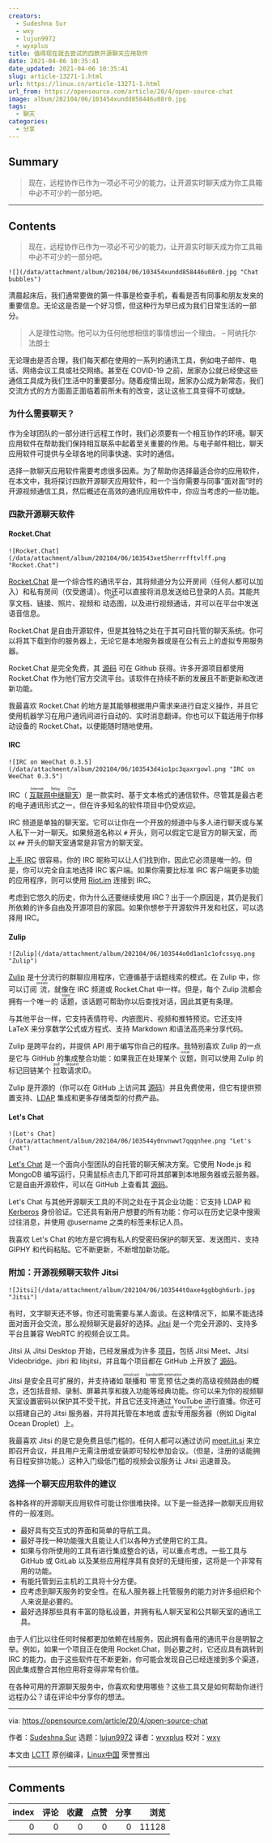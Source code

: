 ```yaml
---
creators:
  - Sudeshna Sur
  - wxy
  - lujun9972
  - wyxplus
title: 值得现在就去尝试的四款开源聊天应用软件
date: 2021-04-06 10:35:41
date_updated: 2021-04-06 10:35:41
slug: article-13271-1.html
url: https://linux.cn/article-13271-1.html
url_from: https://opensource.com/article/20/4/open-source-chat
image: album/202104/06/103454xundd858446u08r0.jpg
tags:
  - 聊天
categories:
  - 分享
---
```


## Summary

> 现在，远程协作已作为一项必不可少的能力，让开源实时聊天成为你工具箱中必不可少的一部分吧。

***

<!-- more -->

## Contents

> 
> 现在，远程协作已作为一项必不可少的能力，让开源实时聊天成为你工具箱中必不可少的一部分吧。
> 
> 
> 

`![](/data/attachment/album/202104/06/103454xundd858446u08r0.jpg "Chat bubbles")`

清晨起床后，我们通常要做的第一件事是检查手机，看看是否有同事和朋友发来的重要信息。无论这是否是一个好习惯，但这种行为早已成为我们日常生活的一部分。

> 
> 人是理性动物。他可以为任何他想相信的事情想出一个理由。 – 阿纳托尔·法朗士
> 
> 
> 

无论理由是否合理，我们每天都在使用的一系列的通讯工具，例如电子邮件、电话、网络会议工具或社交网络。甚至在 COVID-19 之前，居家办公就已经使这些通信工具成为我们生活中的重要部分。随着疫情出现，居家办公成为新常态，我们交流方式的方方面面正面临着前所未有的改变，这让这些工具变得不可或缺。

### 为什么需要聊天？

作为全球团队的一部分进行远程工作时，我们必须要有一个相互协作的环境。聊天应用软件在帮助我们保持相互联系中起着至关重要的作用。与电子邮件相比，聊天应用软件可提供与全球各地的同事快速、实时的通信。

选择一款聊天应用软件需要考虑很多因素。为了帮助你选择最适合你的应用软件，在本文中，我将探讨四款开源聊天应用软件，和一个当你需要与同事“面对面”时的开源视频通信工具，然后概述在高效的通讯应用软件中，你应当考虑的一些功能。

### 四款开源聊天软件

#### Rocket.Chat

`![Rocket.Chat](/data/attachment/album/202104/06/103543xet5herrrfftvlff.png "Rocket.Chat")`

[Rocket.Chat](https://rocket.chat/) 是一个综合性的通讯平台，其将频道分为公开房间（任何人都可以加入）和私有房间（仅受邀请）。你还可以直接将消息发送给已登录的人员。其能共享文档、链接、照片、视频和<ruby> 动态图 <rt>  GIF </rt></ruby>，以及进行视频通话，并可以在平台中发送语音信息。

Rocket.Chat 是自由开源软件，但是其独特之处在于其可自托管的聊天系统。你可以将其下载到你的服务器上，无论它是本地服务器或是在公有云上的虚拟专用服务器。

Rocket.Chat 是完全免费，其 [源码](https://github.com/RocketChat/Rocket.Chat) 可在 Github 获得。许多开源项目都使用 Rocket.Chat 作为他们官方交流平台。该软件在持续不断的发展且不断更新和改进新功能。

我最喜欢 Rocket.Chat 的地方是其能够根据用户需求来进行自定义操作，并且它使用机器学习在用户通讯间进行自动的、实时消息翻译。你也可以下载适用于你移动设备的 Rocket.Chat，以便能随时随地使用。

#### IRC

`![IRC on WeeChat 0.3.5](/data/attachment/album/202104/06/103543d4io1pc3qaxrgowl.png "IRC on WeeChat 0.3.5")`

IRC（<ruby> <a href="https://en.wikipedia.org/wiki/Internet_Relay_Chat">  互联网中继聊天 </a> <rt>  Internet Relay Chat </rt></ruby>）是一款实时、基于文本格式的通信软件。尽管其是最古老的电子通讯形式之一，但在许多知名的软件项目中仍受欢迎。

IRC 频道是单独的聊天室。它可以让你在一个开放的频道中与多人进行聊天或与某人私下一对一聊天。如果频道名称以 `#` 开头，则可以假定它是官方的聊天室，而以 `##` 开头的聊天室通常是非官方的聊天室。

[上手 IRC](https://opensource.com/article/16/6/getting-started-irc) 很容易。你的 IRC 昵称可以让人们找到你，因此它必须是唯一的。但是，你可以完全自主地选择 IRC 客户端。如果你需要比标准 IRC 客户端更多功能的应用程序，则可以使用 [Riot.im](https://opensource.com/article/17/5/introducing-riot-IRC) 连接到 IRC。

考虑到它悠久的历史，你为什么还要继续使用 IRC？出于一个原因是，其仍是我们所依赖的许多自由及开源项目的家园。如果你想参于开源软件开发和社区，可以选择用 IRC。

#### Zulip

`![Zulip](/data/attachment/album/202104/06/103544o0d1an1c1ofcssyq.png "Zulip")`

[Zulip](https://zulipchat.com/) 是十分流行的群聊应用程序，它遵循基于话题线索的模式。在 Zulip 中，你可以订阅<ruby> 流 <rt>  stream </rt></ruby>，就像在 IRC 频道或 Rocket.Chat 中一样。但是，每个 Zulip 流都会拥有一个唯一的<ruby> 话题 <rt>  topic </rt></ruby>，该话题可帮助你以后查找对话，因此其更有条理。

与其他平台一样，它支持表情符号、内嵌图片、视频和推特预览。它还支持 LaTeX 来分享数学公式或方程式、支持 Markdown 和语法高亮来分享代码。

Zulip 是跨平台的，并提供 API 用于编写你自己的程序。我特别喜欢 Zulip 的一点是它与 GitHub 的集成整合功能：如果我正在处理某个<ruby> 议题 <rt>  issue </rt></ruby>，则可以使用 Zulip 的标记回链某个<ruby> 拉取请求 <rt>  pull request </rt></ruby> ID。

Zulip 是开源的（你可以在 GitHub 上访问其 [源码](https://github.com/zulip/zulip)）并且免费使用，但它有提供预置支持、[LDAP](https://en.wikipedia.org/wiki/Lightweight_Directory_Access_Protocol) 集成和更多存储类型的付费产品。

#### Let's Chat

`![Let's Chat](/data/attachment/album/202104/06/103544y0nvnwwt7qqqnhee.png "Let's Chat")`

[Let's Chat](https://sdelements.github.io/lets-chat/) 是一个面向小型团队的自托管的聊天解决方案。它使用 Node.js 和 MongoDB 编写运行，只需鼠标点击几下即可将其部署到本地服务器或云服务器。它是自由开源软件，可以在 GitHub 上查看其 [源码](https://github.com/sdelements/lets-chat)。

Let's Chat 与其他开源聊天工具的不同之处在于其企业功能：它支持 LDAP 和 [Kerberos](https://en.wikipedia.org/wiki/Kerberos_(protocol)) 身份验证。它还具有新用户想要的所有功能：你可以在历史记录中搜索过往消息，并使用 @username 之类的标签来标记人员。

我喜欢 Let's Chat 的地方是它拥有私人的受密码保护的聊天室、发送图片、支持 GIPHY 和代码粘贴。它不断更新，不断增加新功能。

### 附加：开源视频聊天软件 Jitsi

`![Jitsi](/data/attachment/album/202104/06/103544t0axe4ggbbgh6urb.jpg "Jitsi")`

有时，文字聊天还不够，你还可能需要与某人面谈。在这种情况下，如果不能选择面对面开会交流，那么视频聊天是最好的选择。[Jitsi](https://jitsi.org/) 是一个完全开源的、支持多平台且兼容 WebRTC 的视频会议工具。

Jitsi 从 Jitsi Desktop 开始，已经发展成为许多 [项目](https://jitsi.org/projects/)，包括 Jitsi Meet、Jitsi Videobridge、jibri 和 libjitsi，并且每个项目都在 GitHub 上开放了 [源码](https://github.com/jitsi)。

Jitsi 是安全且可扩展的，并支持诸如<ruby> 联播 <rt>  simulcast </rt></ruby>和<ruby> 带宽预估 <rt>  bandwidth estimation </rt></ruby>之类的高级视频路由的概念，还包括音频、录制、屏幕共享和拨入功能等经典功能。你可以来为你的视频聊天室设置密码以保护其不受干扰，并且它还支持通过 YouTube 进行直播。你还可以搭建自己的 Jitsi 服务器，并将其托管在本地或<ruby> 虚拟专用服务器 <rt>  virtual private server </rt></ruby>（例如 Digital Ocean Droplet）上。

我最喜欢 Jitsi 的是它是免费且低门槛的。任何人都可以通过访问 [meet.jit.si](http://meet.jit.si) 来立即召开会议，并且用户无需注册或安装即可轻松参加会议。（但是，注册的话能拥有日程安排功能。）这种入门级低门槛的视频会议服务让 Jitsi 迅速普及。

### 选择一个聊天应用软件的建议

各种各样的开源聊天应用软件可能让你很难抉择。以下是一些选择一款聊天应用软件的一般准则。

* 最好具有交互式的界面和简单的导航工具。
* 最好寻找一种功能强大且能让人们以各种方式使用它的工具。
* 如果与你所使用的工具有进行集成整合的话，可以重点考虑。一些工具与 GitHub 或 GitLab 以及某些应用程序具有良好的无缝衔接，这将是一个非常有用的功能。
* 有能托管到云主机的工具将十分方便。
* 应考虑到聊天服务的安全性。在私人服务器上托管服务的能力对许多组织和个人来说是必要的。
* 最好选择那些具有丰富的隐私设置，并拥有私人聊天室和公共聊天室的通讯工具。

由于人们比以往任何时候都更加依赖在线服务，因此拥有备用的通讯平台是明智之举。例如，如果一个项目正在使用 Rocket.Chat，则必要之时，它还应具有跳转到 IRC 的能力。由于这些软件在不断更新，你可能会发现自己已经连接到多个渠道，因此集成整合其他应用将变得非常有价值。

在各种可用的开源聊天服务中，你喜欢和使用哪些？这些工具又是如何帮助你进行远程办公？请在评论中分享你的想法。

---

via: <https://opensource.com/article/20/4/open-source-chat>

作者：[Sudeshna Sur](https://opensource.com/users/sudeshna-sur) 选题：[lujun9972](https://github.com/lujun9972) 译者：[wyxplus](https://github.com/wyxplus) 校对：[wxy](https://github.com/wxy)

本文由 [LCTT](https://github.com/LCTT/TranslateProject) 原创编译，[Linux中国](https://linux.cn/) 荣誉推出

***

## Comments


|   index |   评论 |   收藏 |   点赞 |   分享 |   浏览 |
|--------:|-------:|-------:|-------:|-------:|-------:|
|       0 |      0 |      0 |      0 |      0 |  11128 |
